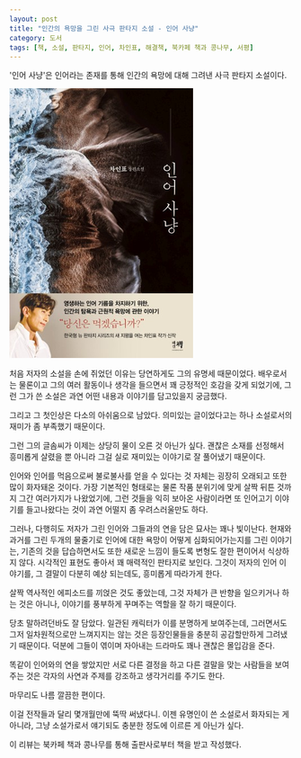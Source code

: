 ```yaml
---
layout: post
title: "인간의 욕망을 그린 사극 판타지 소설 - 인어 사냥"
category: 도서
tags: [책, 소설, 판타지, 인어, 차인표, 해결책, 북카페 책과 콩나무, 서평]
---
```


'인어 사냥'은
인어라는 존재를 통해 인간의 욕망에 대해 그려낸 사극 판타지 소설이다.

![표지](/images/hunting-mermaids-book-h480.jpg)

처음 저자의 소설을 손에 쥐었던 이유는
당연하게도 그의 유명세 때문이었다.
배우로서는 물론이고
그의 여러 활동이나 생각을 들으면서
꽤 긍정적인 호감을 갖게 되었기에,
그런 그가 쓴 소설은 과연 어떤 내용과 이야기를 담고있을지 궁금했다.

그리고 그 첫인상은 다소의 아쉬움으로 남았다.
의미있는 글이었다고는 하나 소설로서의 재미가 좀 부족했기 때문이다.

그런 그의 글솜씨가 이제는 상당히 물이 오른 것 아닌가 싶다.
괜찮은 소재를 선정해서
흥미롭게 살렸을 뿐 아니라
그걸 실로 재미있는 이야기로 잘 풀어냈기 때문이다.

인어와 인어를 먹음으로써 불로불사를 얻을 수 있다는 것 자체는 굉장히 오래되고 또한 많이 화자돼온 것이다.
가장 기본적인 형태로는 물론
작품 분위기에 맞게 살짝 뒤튼 것까지
그간 여러가지가 나왔었기에,
그런 것들을 익히 보아온 사람이라면
또 인어고기 이야기를 들고나왔다는 것이 과연 어떨지 좀 우려스러울만도 하다.

그러나, 다행히도 저자가 그린 인어와 그들과의 연을 담은 묘사는 꽤나 빛이난다.
현재와 과거를 그린 두개의 물줄기로
인어에 대한 욕망이 어떻게 심화되어가는지를 그린 이야기는,
기존의 것을 답습하면서도 또한 새로운 느낌이 들도록 변형도 잘한 편이어서 식상하지 않다.
시각적인 표현도 좋아서 꽤 매력적인 판타지로 보인다.
그것이 저자의 인어 이야기를,
그 결말이 다분히 예상 되는데도,
흥미롭게 따라가게 한다.

살짝 역사적인 에피소드를 끼얹은 것도 좋았는데,
그것 자체가 큰 반향을 일으키거나 하는 것은 아니나,
이야기를 풍부하게 꾸며주는 역할을 잘 하기 때문이다.

당초 말하려던바도 잘 담았다.
일관된 캐릭터가 이를 분명하게 보여주는데,
그러면서도 그저 일차원적으로만 느껴지지는 않는 것은 등장인물들을 충분히 공감할만하게 그려냈기 때문이다.
덕분에 그들이 엮이며 자아내는 드라마도 꽤나 괜찮은 몰입감을 준다.

똑같이 인어와의 연을 쌓았지만
서로 다른 결정을 하고 다른 결말을 맞는 사람들을 보여주는 것은
각자의 사연과 주제를 강조하고 생각거리를 주기도 한다.

마무리도 나름 깔끔한 편이다.

이걸 전작들과 달리 몇개월만에 뚝딱 써냈다니.
이젠 유명인이 쓴 소설로서 화자되는 게 아니라,
그냥 소설가로서 얘기되도 충분한 정도에 이르른 게 아닌가 싶다.



<div class="im im-info">
이 리뷰는 북카페 책과 콩나무를 통해 출판사로부터 책을 받고 작성했다.
</div>
